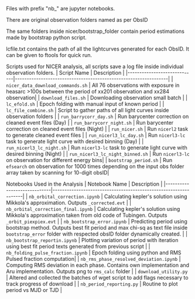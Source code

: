 Files with prefix "nb_" are jupyter notebooks.

There are original observation folders named as per ObsID

The same folders inside nicer/bootstrap_folder contain period estimations made by bootstrap python script. 

lcfile.txt contains the path of all the lightcurves generated for each ObsID. It can be given to ftools for quick run. 

Scripts used for NICER analysis, all scripts save a log file inside individual observation folders.
| Script Name                 | Description                                                     |
|-----------------------------|-----------------------------------------------------------------|
| `nicer_data_download_commands.sh` | All 76 observations with exposure in heasarc >100s between the period of xx201 observation and xx284 observation|
| `download_files.sh`          | Downloading observation small batch                                  |
| `lc_efold.sh`               | Epoch folding with manual input of known period                 |
| `lc_file_combine.sh`        | Script to gather paths of all light curves inside observation folders |
| `run_barrycorr_day.sh`      | Run barycenter correction on cleaned event files (Day)          |
| `run_barrycorr_night.sh`    | Run barycenter correction on cleaned event files (Night)        |
| `run_nicer.sh`              | Run `nicerl2` task to generate cleaned event files              |
| `run_nicerl3_lc_day.sh`     | Run `nicerl3-lc` task to generate light curve with desired binning (Day) |
| `run_nicerl3_lc_night.sh`   | Run `nicerl3-lc` task to generate light curve with desired binning (Night) |
| `run_nicerl3_lc_night_binned.sh` | Run `nicerl3-lc`  on observation for different energy bins|
| `bootstrap_period.sh` | Run `efsearch` on observation for 1000 times depending on the input obs folder array taken by scanning for 10-digit obsID|


Notebooks Used in the Analysis
| Notebook Name                 | Description                                                     |
|-----------------------------|-----------------------------------------------------------------|
| `nb_orbital_correction.ipynb`               | Calculating kepler's solution using Mikkola's approximation. Outputs `_corrected.evt`       |
| `nb_orbital_correction_final.ipynb`               | Calculating kepler's solution using Mikkola's approximation taken from old code of Tubingen. Outputs `_orbit_piexpiex.evt`       |
| `nb_bootstrap_error.ipynb`          | Predicting period using bootstrap method. Outputs best fit period and max chi-sq as text file inside `bootstrap_error` folder with respected obsID folder dynamically created.                               |
| `nb_bootstrap_reportin.ipynb`               | Plotting variation of period with iteration using best fit period texts generated from previous script                 |
| `nb_folding_pulse_fraction.ipynb`        | Epoch folding using python and RMS Pulsed fraction computation|
| `nb_rms_phase_resolved_deviation.ipynb`        | Computing RMS deviation in each phase. Contains own implementation and Aru implementation. Outputs png to `rms_calc` folder |
| `download_utility.py`        | Altered and collected the batches of wget script to add flags necessary to track progress of download |
| `nb_period_reporting.py`        | Routine to plot period vs MJD or TJD |
